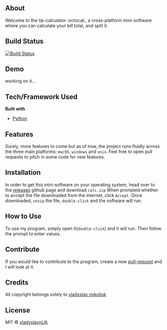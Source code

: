## About

Welcome to the tip-calculator :octocat:, a cross-platform mini-software where you can calculate your bill total, and split it.

## Build Status
[![Build Status](https://travis-ci.org/vladyslavnUA/tip-calculator.svg?branch=master)](https://travis-ci.org/vladyslavnUA/tip-calculator)

## Demo
working on it...

## Tech/Framework Used
<b>Built with</b>
- [Python](https://www.python.org/)

## Features
Surely, more features to come but as of now, the project runs fluidly across the three main platforms: ```macOS```, ```windows``` and ```unix```. Feel free to open pull requests to pitch in some code for new features.

## Installation
In order to get this mini-software on your operating system, head over to the [releases](https://github.com/vladyslavnUA/tip-calculator/releases) github page and download ```calc.zip```
When prompted whether to accept the file downloaded from the internet, click ```Accept```.
Once downloaded, ```unzip``` the file, ```double-click``` and the software will run.

## How to Use
To use my program, simply open it(```double-click```) and it will run. Then follow the prompt to enter values.

## Contribute
If you would like to contribute to the program, create a new [pull-request](https://github.com/vladyslavnUA/tip-calculator/pulls) and I will look at it.

## Credits
All copyright belongs solely to [vladyslav nykoliuk](https://github.com/vladyslavnUA?tab=repositories)

## License
MIT © [vladyslavnUA](https://github.com/vladyslavnUA)
